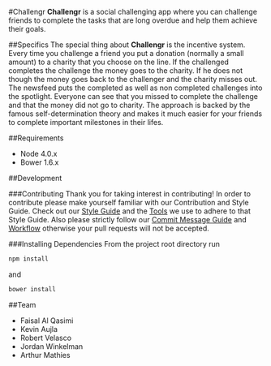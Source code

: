 #Challengr
**Challengr** is a social challenging app where you can challenge friends to complete the tasks that are long overdue and help them achieve their goals. 

##Specifics
The special thing about **Challengr** is the incentive system. Every time you challenge a friend you put a donation (normally a small amount) to a charity that you choose on the line. If the challenged completes the challenge the money goes to the charity. If he does not though the money goes back to the challenger and the charity misses out. The newsfeed puts the completed as well as non completed challenges into the spotlight. Everyone can see that you missed to complete the challenge and that the money did not go to charity. The approach is backed by the famous self-determination theory and makes it much easier for your friends to complete important milestones in their lifes.

##Requirements
- Node 4.0.x
- Bower 1.6.x

##Development

###Contributing
Thank you for taking interest in contributing! In order to contribute please make yourself familiar with our Contribution and Style Guide. Check out our [Style Guide](docs/STYLE-GUIDE.md) and the [Tools](docs/TOOLS.md) we use to adhere to that Style Guide. Also please strictly follow our [Commit Message Guide](docs/COMMIT-MESSAGES.md) and [Workflow](docs/GIT-WORKFLOW.md) otherwise your pull requests will not be accepted.

###Installing Dependencies
From the project root directory run
```sh
npm install
```
and
```sh
bower install
```

##Team
- Faisal Al Qasimi
- Kevin Aujla
- Robert Velasco
- Jordan Winkelman
- Arthur Mathies

